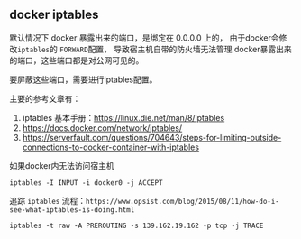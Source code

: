 ## docker iptables

默认情况下  docker 暴露出来的端口，是绑定在 0.0.0.0 上的， 由于docker会修改`iptables`的 `FORWARD`配置， 导致宿主机自带的防火墙无法管理 docker暴露出来的端口，这些端口都是对公网可见的。


要屏蔽这些端口，需要进行iptables配置。

主要的参考文章有：
1. iptables 基本手册：https://linux.die.net/man/8/iptables
2. https://docs.docker.com/network/iptables/
3. https://serverfault.com/questions/704643/steps-for-limiting-outside-connections-to-docker-container-with-iptables


如果docker内无法访问宿主机

```
iptables -I INPUT -i docker0 -j ACCEPT
```




追踪 `iptables` 流程：`https://www.opsist.com/blog/2015/08/11/how-do-i-see-what-iptables-is-doing.html`

```
iptables -t raw -A PREROUTING -s 139.162.19.162 -p tcp -j TRACE
```
